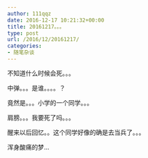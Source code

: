 ```yaml
---
author: 111qqz
date: 2016-12-17 10:21:32+00:00
title: 20161217。。。
type: post
url: /2016/12/20161217/
categories:
- 随笔杂谈
---
```


不知道什么时候会死。。。

中弹。。。是谁。。。。？

竟然是。。。小学的一个同学。。。

肩膀。。。我要死了吗。。。

醒来以后回忆。。这个同学好像的确是去当兵了。。。

浑身酸痛的梦...



